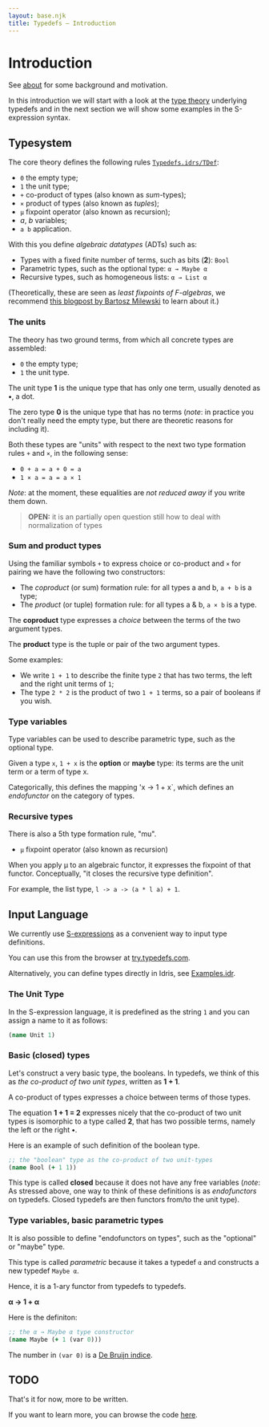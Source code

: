 ```yaml
---
layout: base.njk
title: Typedefs — Introduction
---
```


# Introduction

See [about](/about) for some background and motivation.

In this introduction we will start with a look at the [type theory](https://en.wikipedia.org/wiki/Type_theory) underlying typedefs and in the next section we will show some examples in the S-expression syntax.

## Typesystem

The core theory defines the following rules [`Typedefs.idrs/TDef`](https://github.com/typedefs/typedefs/blob/master/src/Typedefs.idr#L14):

- `0` the empty type;
- `1` the unit type;
- `+` co-product of types (also known as *sum*-types);
- `×` product of types (also known as *tuples*);
- `µ` fixpoint operator (also known as recursion);
- *a*, *b* variables;
- `a b` application.

With this you define *algebraic datatypes* (ADTs) such as:

- Types with a fixed finite number of terms, such as bits (**2**): `Bool` 
- Parametric types, such as the optional type: `α → Maybe α`
- Recursive types, such as homogeneous lists: `α → List α`

(Theoretically, these are seen as *least fixpoints of F-algebras*, we recommend [this blogpost by Bartosz Milewski](https://bartoszmilewski.com/2017/02/28/f-algebras/) to learn about it.)

### The units

The theory has two ground terms, from which all concrete types are assembled:

- `0` the empty type;
- `1` the unit type.

The unit type **1** is the unique type that has only one term, usually denoted as **•**, a dot.

The zero type **0** is the unique type that has no terms (*note*: in practice you don't really need the empty type, but there are theoretic reasons for including it).

Both these types are "units" with respect to the next two type formation rules `+` and `×`, in the following sense:

- `0 + a = a + 0 = a`
- `1 × a = a = a × 1`

*Note*: at the moment, these equalities are *not reduced away* if you write them down.
> **OPEN:** it is an partially open question still how to deal with normalization of types

### Sum and product types

Using the familiar symbols `+` to express choice or co-product and `×` for pairing we have the following two constructors:

- The *coproduct* (or sum) formation rule: for all types a and b, `a + b` is a type;
- The *product* (or tuple) formation rule: for all types a & b, `a × b` is a type.

The **coproduct** type expresses a *choice* between the terms of the two argument types.

The **product** type is the tuple or pair of the two argument types.

Some examples:

- We write `1 + 1` to describe the finite type `2` that has two terms, the left and the right unit terms of `1`;
- The type `2 * 2` is the product of two `1 + 1` terms, so a pair of booleans if you wish.

### Type variables

Type variables can be used to describe parametric type, such as the optional type.

Given a type `x`, `1 + x` is the **option** or **maybe** type: its terms are the unit term or a term of type x.

Categorically, this defines the mapping 'x -> 1 + x`, which defines an *endofunctor* on the category of types.

### Recursive types

There is also a 5th type formation rule, "mu".

- `µ` fixpoint operator (also known as recursion)

When you apply µ to an algebraic functor, it expresses the fixpoint of that functor. Conceptually, "it closes the recursive type definition".

For example, the list type, `l -> a -> (a * l a) + 1`.

## Input Language

We currently use [S-expressions](https://www.computerhope.com/jargon/s/s-expression.htm) as a convenient way to input type definitions.

You can use this from the browser at [try.typedefs.com](https://try.typedefs.com).

Alternatively, you can define types directly in Idris, see [Examples.idr](https://github.com/typedefs/typedefs/blob/master/examples/Examples.idr).

### The Unit Type

In the S-expression language, it is predefined as the string `1` and you can assign a name to it as follows:

```clojure
(name Unit 1)
```

### Basic (closed) types

Let's construct a very basic type, the booleans. In typedefs, we think of this as *the co-product of two unit types*, written as **1 + 1**.

A co-product of types expresses a choice between terms of those types.

The equation **1 + 1 = 2** expresses nicely that the co-product of two unit types is isomorphic to a type called **2**, that has two possible terms, namely the left or the right **•**.

Here is an example of such definition of the boolean type.

```clojure
;; the "boolean" type as the co-product of two unit-types
(name Bool (+ 1 1))
```

This type is called **closed** because it does not have any free variables (*note*: As stressed above, one way to think of these definitions is as *endofunctors* on typedefs. Closed typedefs are then functors from/to the unit type).

### Type variables, basic parametric types

It is also possible to define "endofunctors on types", such as the "optional" or "maybe" type.

This type is called *parametric* because it takes a typedef `α` and constructs a new typedef `Maybe α`.

Hence, it is a 1-ary functor from typedefs to typedefs.

**α → 1 + α**

Here is the definiton:

```clojure
;; the α → Maybe α type constructor
(name Maybe (+ 1 (var 0)))
```

The number in `(var 0)` is a [De Bruijn indice](https://en.wikipedia.org/wiki/De_Bruijn_index).

## **TODO**

That's it for now, more to be written.

If you want to learn more, you can browse the code [here](https://github.com/typedefs).
